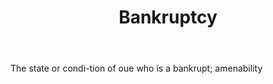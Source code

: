 ---
title: Bankruptcy
permalink: "/definitions/bankruptcy.html"
body: 1. The state or condi-tion of oue who is a bankrupt; amenability
published_at: '2018-07-07'
layout: post
---
